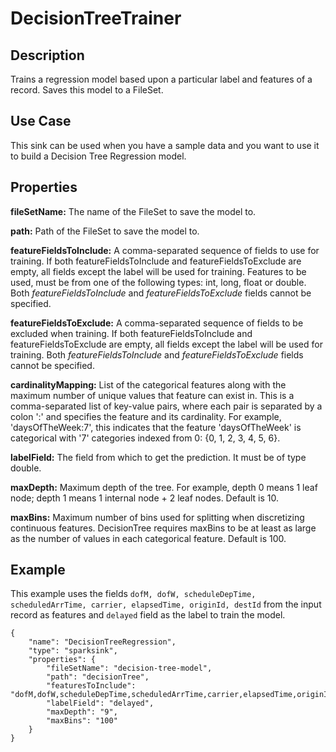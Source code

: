 # DecisionTreeTrainer


Description
-----------
Trains a regression model based upon a particular label and features of a record. Saves this model to a FileSet.

Use Case
--------
This sink can be used when you have a sample data and you want to use it to build a Decision Tree Regression model.

Properties
----------
**fileSetName:** The name of the FileSet to save the model to.

**path:** Path of the FileSet to save the model to.

**featureFieldsToInclude:** A comma-separated sequence of fields to use for training. If both featureFieldsToInclude and
featureFieldsToExclude are empty, all fields except the label will be used for training. Features to be used, must be 
from one of the following types: int, long, float or double. Both *featureFieldsToInclude* and *featureFieldsToExclude* 
fields cannot be specified.

**featureFieldsToExclude:** A comma-separated sequence of fields to be excluded when training. If both 
featureFieldsToInclude and featureFieldsToExclude are empty, all fields except the label will be used for training. Both
 *featureFieldsToInclude* and *featureFieldsToExclude* fields cannot be specified.

**cardinalityMapping:** List of the categorical features along with the maximum number of unique values that feature
can exist in. This is a comma-separated list of key-value pairs, where each pair is separated by a colon ':' and
specifies the feature and its cardinality. For example, 'daysOfTheWeek:7', this indicates that the feature
'daysOfTheWeek' is categorical with '7' categories indexed from 0: {0, 1, 2, 3, 4, 5, 6}.

**labelField:** The field from which to get the prediction. It must be of type double.

**maxDepth:** Maximum depth of the tree.
For example, depth 0 means 1 leaf node; depth 1 means 1 internal node + 2 leaf nodes. Default is 10.

**maxBins:** Maximum number of bins used for splitting when discretizing continuous features. DecisionTree requires 
maxBins to be at least as large as the number of values in each categorical feature. Default is 100.


Example
-------
This example uses the fields ``dofM, dofW, scheduleDepTime, scheduledArrTime, carrier, elapsedTime, originId, destId``
from the input record as features and ``delayed`` field as the label to train the model.

    {
        "name": "DecisionTreeRegression",
        "type": "sparksink",
        "properties": {
            "fileSetName": "decision-tree-model",
            "path": "decisionTree",
            "featuresToInclude": "dofM,dofW,scheduleDepTime,scheduledArrTime,carrier,elapsedTime,originId,destId",
            "labelField": "delayed",
            "maxDepth": "9",
            "maxBins": "100"
        }
    }
